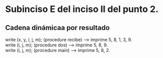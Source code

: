 # Subinciso E del inciso II del punto 2.

## Cadena dinámicaa por resultado

write (x, y, i, j, m); (procedure recibe) --> imprime 5, 8, 1, 3, 9.  
write (i, j, m); (procedure dos) --> imprime 5, 8, 9.  
write (i, j, m); (procedure main) --> imprime 5, 8, 2.
